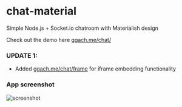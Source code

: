 # chat-material
Simple Node.js + Socket.io chatroom with Materialish design

Check out the demo here [ggach.me/chat/](http://ggach.me/chat/)

### UPDATE 1:
- Added [ggach.me/chat/frame](http://ggach.me/chat/frame) for iframe embedding functionality






### App screenshot
![screenshot](https://raw.githubusercontent.com/georgegach/chat-material/master/res/screenshot.JPG)
